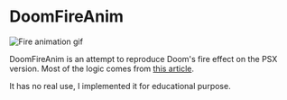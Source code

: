 # DoomFireAnim

![Fire animation gif](img/fireanim.gif)

DoomFireAnim is an attempt to reproduce Doom's fire effect on the PSX version.
Most of the logic comes from [this article](http://fabiensanglard.net/doom_fire_psx/).

It has no real use, I implemented it for educational purpose.
